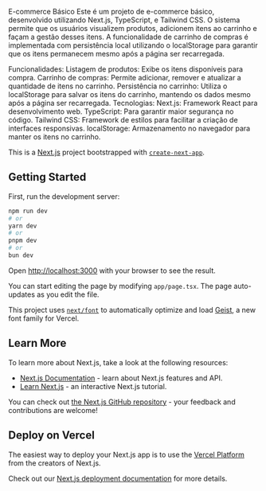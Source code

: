 E-commerce Básico
Este é um projeto de e-commerce básico, desenvolvido utilizando Next.js, TypeScript, e Tailwind CSS. O sistema permite que os usuários visualizem produtos, adicionem itens ao carrinho e façam a gestão desses itens. A funcionalidade de carrinho de compras é implementada com persistência local utilizando o localStorage para garantir que os itens permanecem mesmo após a página ser recarregada.

Funcionalidades:
Listagem de produtos: Exibe os itens disponíveis para compra.
Carrinho de compras: Permite adicionar, remover e atualizar a quantidade de itens no carrinho.
Persistência no carrinho: Utiliza o localStorage para salvar os itens do carrinho, mantendo os dados mesmo após a página ser recarregada.
Tecnologias:
Next.js: Framework React para desenvolvimento web.
TypeScript: Para garantir maior segurança no código.
Tailwind CSS: Framework de estilos para facilitar a criação de interfaces responsivas.
localStorage: Armazenamento no navegador para manter os itens no carrinho.


This is a [Next.js](https://nextjs.org) project bootstrapped with [`create-next-app`](https://nextjs.org/docs/app/api-reference/cli/create-next-app).

## Getting Started

First, run the development server:

```bash
npm run dev
# or
yarn dev
# or
pnpm dev
# or
bun dev
```

Open [http://localhost:3000](http://localhost:3000) with your browser to see the result.

You can start editing the page by modifying `app/page.tsx`. The page auto-updates as you edit the file.

This project uses [`next/font`](https://nextjs.org/docs/app/building-your-application/optimizing/fonts) to automatically optimize and load [Geist](https://vercel.com/font), a new font family for Vercel.

## Learn More

To learn more about Next.js, take a look at the following resources:

- [Next.js Documentation](https://nextjs.org/docs) - learn about Next.js features and API.
- [Learn Next.js](https://nextjs.org/learn) - an interactive Next.js tutorial.

You can check out [the Next.js GitHub repository](https://github.com/vercel/next.js) - your feedback and contributions are welcome!

## Deploy on Vercel

The easiest way to deploy your Next.js app is to use the [Vercel Platform](https://vercel.com/new?utm_medium=default-template&filter=next.js&utm_source=create-next-app&utm_campaign=create-next-app-readme) from the creators of Next.js.

Check out our [Next.js deployment documentation](https://nextjs.org/docs/app/building-your-application/deploying) for more details.
